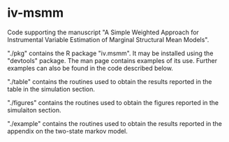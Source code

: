 # iv-msmm

Code supporting the manuscript "A Simple Weighted Approach for
Instrumental Variable Estimation of Marginal Structural Mean Models".

"./pkg" contains the R package "iv.msmm". It may be installed using the "devtools"
package. The man page contains examples of its use. Further examples
can also be found in the code described below.

"./table" contains the routines used to obtain the results reported in the table in the simulation section.

"./figures" contains the routines used to obtain the figures reported in the simulaiton section.

"./example" contains the routines  used to obtain the results reported in the appendix on the two-state markov model.